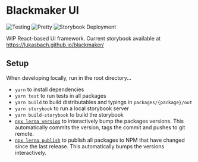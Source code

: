 # Blackmaker UI

![Testing](https://github.com/lukasbach/blackmaker/workflows/Testing/badge.svg)
![Pretty](https://github.com/lukasbach/blackmaker/workflows/Pretty/badge.svg)
![Storybook Deployment](https://github.com/lukasbach/blackmaker/workflows/Storybook%20Deployment/badge.svg)

WIP React-based UI framework. Current storybook available at 
https://lukasbach.github.io/blackmaker/

## Setup

When developing locally, run in the root directory...

- `yarn` to install dependencies
- `yarn test` to run tests in all packages
- `yarn build` to build distributables and typings in `packages/{package}/out`
- `yarn storybook` to run a local storybook server
- `yarn build-storybook` to build the storybook
- [`npx lerna version`](https://github.com/lerna/lerna/tree/main/commands/version#readme) to interactively bump the
  packages versions. This automatically commits the version, tags the commit and pushes to git remote.
- [`npx lerna publish`](https://github.com/lerna/lerna/tree/main/commands/publish#readme) to publish all packages
  to NPM that have changed since the last release. This automatically bumps the versions interactively.
